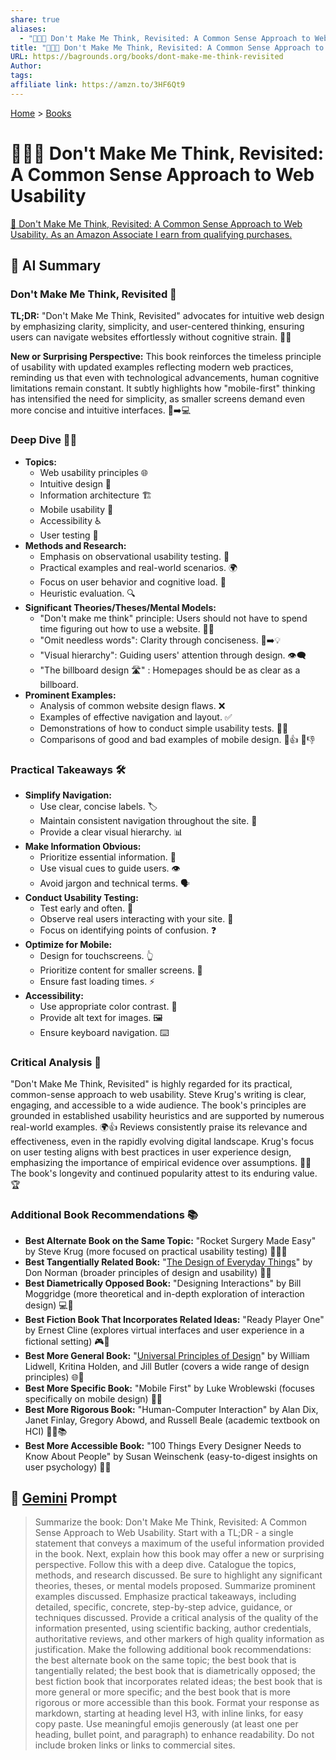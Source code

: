 ```yaml
---
share: true
aliases:
  - "🚫💭🌐 Don't Make Me Think, Revisited: A Common Sense Approach to Web Usability"
title: "🚫💭🌐 Don't Make Me Think, Revisited: A Common Sense Approach to Web Usability"
URL: https://bagrounds.org/books/dont-make-me-think-revisited
Author: 
tags: 
affiliate link: https://amzn.to/3HF6Qt9
---
```

[Home](../index.md) > [Books](./index.md)  
# 🚫💭🌐 Don't Make Me Think, Revisited: A Common Sense Approach to Web Usability  
[🛒 Don't Make Me Think, Revisited: A Common Sense Approach to Web Usability. As an Amazon Associate I earn from qualifying purchases.](https://amzn.to/3HF6Qt9)  
  
## 🤖 AI Summary  
### Don't Make Me Think, Revisited 🤔  
  
**TL;DR:** "Don't Make Me Think, Revisited" advocates for intuitive web design by emphasizing clarity, simplicity, and user-centered thinking, ensuring users can navigate websites effortlessly without cognitive strain. 🧠✨  
  
**New or Surprising Perspective:** This book reinforces the timeless principle of usability with updated examples reflecting modern web practices, reminding us that even with technological advancements, human cognitive limitations remain constant. It subtly highlights how "mobile-first" thinking has intensified the need for simplicity, as smaller screens demand even more concise and intuitive interfaces. 📱➡️💻  
  
### Deep Dive 🏊‍♂️  
  
* **Topics:**  
    * Web usability principles 🌐  
    * Intuitive design 🎨  
    * Information architecture 🏗️  
    * Mobile usability 📱  
    * Accessibility ♿  
    * User testing 🧪  
* **Methods and Research:**  
    * Emphasis on observational usability testing. 👀  
    * Practical examples and real-world scenarios. 🌍  
    * Focus on user behavior and cognitive load. 🧠  
    * Heuristic evaluation. 🔍  
* **Significant Theories/Theses/Mental Models:**  
    * "Don't make me think" principle: Users should not have to spend time figuring out how to use a website. 🚫💭  
    * "Omit needless words": Clarity through conciseness. 📝➡️💡  
    * "Visual hierarchy": Guiding users' attention through design. 👁️‍🗨️  
    * "The billboard design 🛣️" : Homepages should be as clear as a billboard.  
* **Prominent Examples:**  
    * Analysis of common website design flaws. ❌  
    * Examples of effective navigation and layout. ✅  
    * Demonstrations of how to conduct simple usability tests. 🧑‍🔬  
    * Comparisons of good and bad examples of mobile design. 📱👍 📱👎  
  
### Practical Takeaways 🛠️  
  
* **Simplify Navigation:**  
    * Use clear, concise labels. 🏷️  
    * Maintain consistent navigation throughout the site. 🧭  
    * Provide a clear visual hierarchy. 📊  
* **Make Information Obvious:**  
    * Prioritize essential information. 🔑  
    * Use visual cues to guide users. 👁️  
    * Avoid jargon and technical terms. 🗣️  
* **Conduct Usability Testing:**  
    * Test early and often. 🧪  
    * Observe real users interacting with your site. 👀  
    * Focus on identifying points of confusion. ❓  
* **Optimize for Mobile:**  
    * Design for touchscreens. 👆  
    * Prioritize content for smaller screens. 📱  
    * Ensure fast loading times. ⚡  
* **Accessibility:**  
    * Use appropriate color contrast. 🌈  
    * Provide alt text for images. 🖼️  
    * Ensure keyboard navigation. ⌨️  
  
### Critical Analysis 🧐  
  
"Don't Make Me Think, Revisited" is highly regarded for its practical, common-sense approach to web usability. Steve Krug's writing is clear, engaging, and accessible to a wide audience. The book's principles are grounded in established usability heuristics and are supported by numerous real-world examples. 🌍👍 Reviews consistently praise its relevance and effectiveness, even in the rapidly evolving digital landscape. Krug's focus on user testing aligns with best practices in user experience design, emphasizing the importance of empirical evidence over assumptions. 🧪✅ The book's longevity and continued popularity attest to its enduring value. 🏆  
  
### Additional Book Recommendations 📚  
  
* **Best Alternate Book on the Same Topic:** "Rocket Surgery Made Easy" by Steve Krug (more focused on practical usability testing) 🚀🧑‍⚕️  
* **Best Tangentially Related Book:** "[The Design of Everyday Things](./the-design-of-everyday-things.md)" by Don Norman (broader principles of design and usability) 🚪💡  
* **Best Diametrically Opposed Book:** "Designing Interactions" by Bill Moggridge (more theoretical and in-depth exploration of interaction design) 💻🤔  
* **Best Fiction Book That Incorporates Related Ideas:** "Ready Player One" by Ernest Cline (explores virtual interfaces and user experience in a fictional setting) 🎮👾  
* **Best More General Book:** "[Universal Principles of Design](./universal-principles-of-design.md)" by William Lidwell, Kritina Holden, and Jill Butler (covers a wide range of design principles) 🌐📐  
* **Best More Specific Book:** "Mobile First" by Luke Wroblewski (focuses specifically on mobile design) 📱🥇  
* **Best More Rigorous Book:** "Human-Computer Interaction" by Alan Dix, Janet Finlay, Gregory Abowd, and Russell Beale (academic textbook on HCI) 🧑‍🏫📚  
* **Best More Accessible Book:** "100 Things Every Designer Needs to Know About People" by Susan Weinschenk (easy-to-digest insights on user psychology) 🧠😊  
  
## 💬 [Gemini](https://gemini.google.com) Prompt  
> Summarize the book: Don't Make Me Think, Revisited: A Common Sense Approach to Web Usability. Start with a TL;DR - a single statement that conveys a maximum of the useful information provided in the book. Next, explain how this book may offer a new or surprising perspective. Follow this with a deep dive. Catalogue the topics, methods, and research discussed. Be sure to highlight any significant theories, theses, or mental models proposed. Summarize prominent examples discussed. Emphasize practical takeaways, including detailed, specific, concrete, step-by-step advice, guidance, or techniques discussed. Provide a critical analysis of the quality of the information presented, using scientific backing, author credentials, authoritative reviews, and other markers of high quality information as justification. Make the following additional book recommendations: the best alternate book on the same topic; the best book that is tangentially related; the best book that is diametrically opposed; the best fiction book that incorporates related ideas; the best book that is more general or more specific; and the best book that is more rigorous or more accessible than this book. Format your response as markdown, starting at heading level H3, with inline links, for easy copy paste. Use meaningful emojis generously (at least one per heading, bullet point, and paragraph) to enhance readability. Do not include broken links or links to commercial sites.